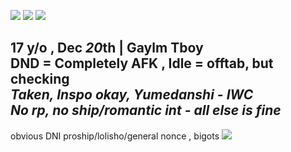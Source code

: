 
![](https://64.media.tumblr.com/aa68d906616d35270a3c4fe0112ac94d/dd851ed67dd48774-79/s100x200/aa195471a99618e03e5bbd56798d016c08c180af.pnj) ![](https://64.media.tumblr.com/8a97ea3c75fa04f9fec85e3654133391/33d712acbfed06d6-09/s250x400/1b4c4c3c4dad4946daed182cd394c14ca2fba990.gifv) ![](https://64.media.tumblr.com/a94c65ffddcb6ec4c91bd449685b9629/980a6fef4c29af1a-d6/s100x200/319fd58d4e645e3e3be148dd49a436d384310eb7.gifv)

**17** y/o , Dec *20*th | Gaylm  Tboy  
DND = Completely AFK , Idle = offtab, but checking  
*Taken, Inspo okay, Yumedanshi - IWC*  
*No rp, no ship/romantic int - all else is fine*
---
obvious DNI proship/lolisho/general nonce , bigots 
![](https://64.media.tumblr.com/c9866be81498de05e3c727f5dfe4300c/9b26f2f232297e59-a4/s250x400/d966cf75626534ad8990663d55172d323d80573b.gifv)
